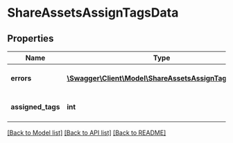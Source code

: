 # ShareAssetsAssignTagsData

## Properties
Name | Type | Description | Notes
------------ | ------------- | ------------- | -------------
**errors** | [**\Swagger\Client\Model\ShareAssetsAssignTagsErrors[]**](ShareAssetsAssignTagsErrors.md) | Errors during process | 
**assigned_tags** | **int** | List with assigned tags | 

[[Back to Model list]](../README.md#documentation-for-models) [[Back to API list]](../README.md#documentation-for-api-endpoints) [[Back to README]](../README.md)


